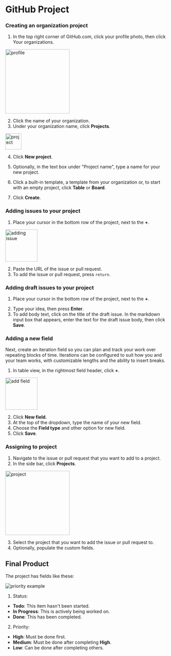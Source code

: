 # GitHub Project

### Creating an organization project

1. In the top right corner of GitHub.com, click your profile photo, then click Your organizations.

<img src="https://docs.github.com/assets/cb-24939/mw-1440/images/help/profile/your-organizations.webp" alt="profile" style="height:200px" />

2. Click the name of your organization.
3. Under your organization name, click **Projects**.

<img src="https://docs.github.com/assets/cb-4169/mw-1440/images/help/projects-v2/tab-projects.webp" alt="project" style="height:50px" />

4. Click **New project**.
5. Optionally, in the text box under "Project name", type a name for your new project.

6. Click a built-in template, a template from your organization or, to start with an empty project, click **Table** or **Board**.
7. Click **Create**.

### Adding issues to your project

1. Place your cursor in the bottom row of the project, next to the **+**.

<img src="https://docs.github.com/assets/cb-11265/mw-1440/images/help/projects-v2/add-item.webp" alt="adding issue" style="height:100px"/>

2. Paste the URL of the issue or pull request.
3. To add the issue or pull request, press `return`.

### Adding draft issues to your project

1. Place your cursor in the bottom row of the project, next to the **+**.

<immg src="https://docs.github.com/assets/cb-11265/mw-1440/images/help/projects-v2/add-item.webp" alt="adding draft issue" />

2. Type your idea, then press **Enter**.
3. To add body text, click on the title of the draft issue. In the markdown input box that appears, enter the text for the draft issue body, then click **Save**.

### Adding a new field

Next, create an iteration field so you can plan and track your work over repeating blocks of time.
Iterations can be configured to suit how you and your team works, with customizable lengths and the ability to insert breaks.

1. In table view, in the rightmost field header, click **+**.

<img src="https://docs.github.com/assets/cb-6180/mw-1440/images/help/projects-v2/new-field-button.webp" alt="add field" style="height:100px" />

2. Click **New field**.
3. At the top of the dropdown, type the name of your new field.
4. Choose the **Field type** and other option for new field.
5. Click **Save**.

### Assigning to project

1. Navigate to the issue or pull request that you want to add to a project.
2. In the side bar, click **Projects**.

<img src="https://docs.github.com/assets/cb-16916/mw-1440/images/help/projects-v2/issue-sidebar-projects.webp" alt="project" style="height:200px" />

3. Select the project that you want to add the issue or pull request to.
4. Optionally, populate the custom fields.

## Final Product
The project has fields like these:

<img src="https://github.com/gdsc-hcmut/working-process/assets/131350457/d674f52f-2e7c-48ab-bf5f-ec67c5c84229" alt="priority example" />

1. Status:

- **Todo**: This item hasn't been started.
- **In Progress**: This is actively being worked on.
- **Done**: This has been completed.

2. Priority:

- **High**: Must be done first.
- **Medium**: Must be done after completing **High**.
- **Low**: Can be done after completing others.

